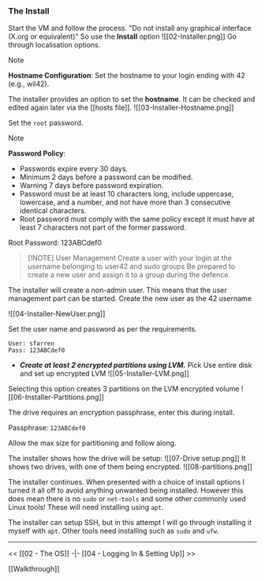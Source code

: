 ### The Install
Start the VM and follow the process.
"Do not install any graphical interface (X.org or equivalent)" So use the **Install** option
![[02-Installer.png]]
Go through localisation options.

> [!NOTE]
> **Hostname Configuration**: Set the hostname to your login ending with 42 (e.g., wil42).

The installer provides an option to set the **hostname**. It can be checked and edited again later via the [[hosts file]]. 
![[03-Installer-Hostname.png]]

Set the `root` password.

> [!NOTE]
> **Password Policy**:
>    - Passwords expire every 30 days.
>    - Minimum 2 days before a password can be modified.
>    - Warning 7 days before password expiration.
>    - Password must be at least 10 characters long, include uppercase, lowercase, and a number, and not have more than 3 consecutive identical characters.
>    - Root password must comply with the same policy except it must have at least 7 characters not part of the former password.

Root Password: 123ABCdef0


> [!NOTE] User Management
> Create a user with your login at the username belonging to user42 and sudo groups
> Be prepared to create a new user and assign it to a group during the defence.

The installer will create a non-admin user. This means that the user management part can be started. Create the new user as the 42 username

![[04-Installer-NewUser.png]]

Set the user name and password as per the requirements.

```text
User: sfarren
Pass: 123ABCdef0
```

   - ***Create at least 2 encrypted partitions using LVM.***
Pick Use entire disk and set up encrypted LVM
![[05-Installer-LVM.png]]

Selecting this option creates 3 partitions on the LVM encrypted volume
![[06-Installer-Partitions.png]]

The drive requires an encryption passphrase, enter this during install.

Passphrase: `123ABCdef0`

Allow the max size for partitioning and follow along.

The installer shows how the drive will be setup:
![[07-Drive setup.png]]
It shows two drives, with one of them being encrypted. 
![[08-partitions.png]]


The installer continues. When presented with a choice of install options I turned it all off to avoid anything unwanted being installed. However this does mean there is no `sudo` or `net-tools` and some other commonly used Linux tools! These will need installing using `apt`.

The installer can setup SSH, but in this attempt I will go through installing it myself with `apt`. Other tools need installing such as `sudo` and `ufw`.


---
<<  [[02 - The OS]] -|- [[04 - Logging In & Setting Up]] >>

[[Walkthrough]]
